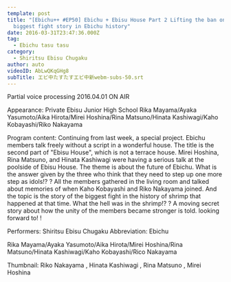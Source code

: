 ```yaml
---
template: post
title: "[Ebichu++ #EP50] Ebichu + Ebisu House Part 2 Lifting the ban on the
  biggest fight story in Ebichu history"
date: 2016-03-31T23:47:36.000Z
tag:
  - Ebichu tasu tasu
category:
  - Shiritsu Ebisu Chugaku
author: auto
videoID: AbLwQKqGHg8
subTitle: エビ中たすたすエビ中新webm-subs-50.srt
---
```

Partial voice processing
2016.04.01 ON AIR

Appearance: Private Ebisu Junior High School
Rika Mayama/Ayaka Yasumoto/Aika Hirota/Mirei Hoshina/Rina Matsuno/Hinata Kashiwagi/Kaho Kobayashi/Riko Nakayama


Program content: Continuing from last week, a special project. Ebichu members talk freely without a script in a wonderful house. The title is the second part of "Ebisu House", which is not a terrace house. Mirei Hoshina, Rina Matsuno, and Hinata Kashiwagi were having a serious talk at the poolside of Ebisu House. The theme is about the future of Ebichu. What is the answer given by the three who think that they need to step up one more step as idols!? ? All the members gathered in the living room and talked about memories of when Kaho Kobayashi and Riko Nakayama joined. And the topic is the story of the biggest fight in the history of shrimp that happened at that time. What the hell was in the shrimp!? ? A moving secret story about how the unity of the members became stronger is told. looking forward to! !

Performers: Shiritsu Ebisu Chugaku
Abbreviation: Ebichu

Rika Mayama/Ayaka Yasumoto/Aika Hirota/Mirei Hoshina/Rina Matsuno/Hinata Kashiwagi/Kaho Kobayashi/Rico Nakayama

Thumbnail: Riko Nakayama , Hinata Kashiwagi , Rina Matsuno , Mirei Hoshina
